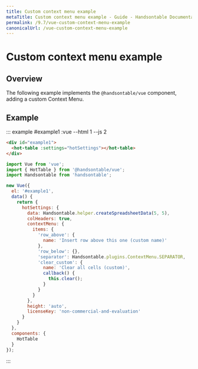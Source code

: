 ```yaml
---
title: Custom context menu example
metaTitle: Custom context menu example - Guide - Handsontable Documentation
permalink: /9.7/vue-custom-context-menu-example
canonicalUrl: /vue-custom-context-menu-example
---
```


# Custom context menu example

## Overview

The following example implements the `@handsontable/vue` component, adding a custom Context Menu.

## Example

::: example #example1 :vue --html 1 --js 2
```html
<div id="example1">
  <hot-table :settings="hotSettings"></hot-table>
</div>
```
```js
import Vue from 'vue';
import { HotTable } from '@handsontable/vue';
import Handsontable from 'handsontable';

new Vue({
  el: '#example1',
  data() {
    return {
      hotSettings: {
        data: Handsontable.helper.createSpreadsheetData(5, 5),
        colHeaders: true,
        contextMenu: {
          items: {
            'row_above': {
              name: 'Insert row above this one (custom name)'
            },
            'row_below': {},
            'separator': Handsontable.plugins.ContextMenu.SEPARATOR,
            'clear_custom': {
              name: 'Clear all cells (custom)',
              callback() {
                this.clear();
              }
            }
          }
        },
        height: 'auto',
        licenseKey: 'non-commercial-and-evaluation'
      }
    }
  },
  components: {
    HotTable
  }
});
```
:::
